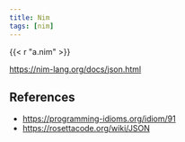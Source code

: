 ```yaml
---
title: Nim
tags: [nim]
---
```


{{< r "a.nim" >}}

<https://nim-lang.org/docs/json.html>

## References

- <https://programming-idioms.org/idiom/91>
- <https://rosettacode.org/wiki/JSON>
